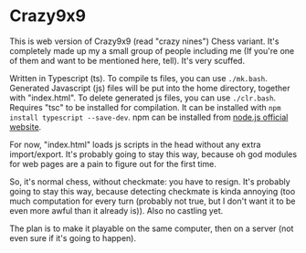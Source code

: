 # Crazy9x9

This is web version of Crazy9x9 (read "crazy nines") Chess variant. It's completely made up my a small group of people including me (If you're one of them and want to be mentioned here, tell). It's very scuffed.

Written in Typescript (ts). To compile ts files, you can use `./mk.bash`. 
Generated Javascript (js) files will be put into the home directory, together with "index.html". 
To delete generated js files, you can use `./clr.bash`. 
Requires "tsc" to be installed for compilation. It can be installed with `npm install typescript --save-dev`. 
npm can be installed from [node.js official website](https://nodejs.org/en/download).

For now, "index.html" loads js scripts in the head without any extra import/export. It's probably going to stay this way, because oh god modules for web pages are a pain to figure out for the first time.

So, it's normal chess, without checkmate: you have to resign. It's probably going to stay this way, because detecting checkmate is kinda annoying 
(too much computation for every turn (probably not true, but I don't want it to be even more awful than it already is)). Also no castling yet.

The plan is to make it playable on the same computer, then on a server (not even sure if it's going to happen).
